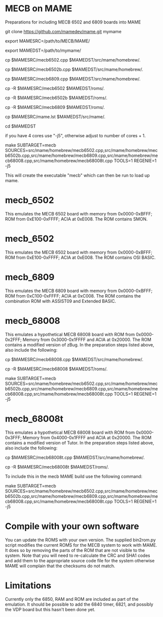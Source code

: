 # MECB on MAME

Preparations for including MECB 6502 and 6809 boards into MAME

git clone https://github.com/mamedev/mame.git mymame

export MAMESRC=/path/to/MECB/MAME/

export MAMEDST=/path/to/mymame/

cp $MAMESRC/mecb6502.cpp $MAMEDST/src/mame/homebrew/.

cp $MAMESRC/mecb6502b.cpp $MAMEDST/src/mame/homebrew/.

cp $MAMESRC/mecb6809.cpp $MAMEDST/src/mame/homebrew/.

cp -R $MAMESRC/mecb6502 $MAMEDST/roms/.

cp -R $MAMESRC/mecb6502b $MAMEDST/roms/.

cp -R $MAMESRC/mecb6809 $MAMEDST/roms/.

cp $MAMESRC/mame.lst $MAMEDST/src/mame/.

cd $MAMEDST

if you have 4 cores use "-j5", otherwise adjust to number of cores + 1.

make SUBTARGET=mecb SOURCES=src/mame/homebrew/mecb6502.cpp,src/mame/homebrew/mecb6502b.cpp,src/mame/homebrew/mecb6809.cpp,src/mame/homebrew/mecb68008.cpp,src/mame/homebrew/mecb68008t.cpp TOOLS=1 REGENIE=1 -j5

This will create the executable "mecb" which can then be run to load up mame.
# mecb_6502
This emulates the MECB 6502 board with memory from 0x0000-0xBFFF; ROM from 0xE100-0xFFFF; ACIA at 0xE008. The ROM contains SMON.

# mecb_6502
This emulates the MECB 6502 board with memory from 0x0000-0xBFFF; ROM from 0xE100-0xFFFF; ACIA at 0xE008. The ROM contains OSI BASIC.

# mecb_6809
This emulates the MECB 6809 board with memory from 0x0000-0xBFFF; ROM from 0xC100-0xFFFF; ACIA at 0xC008. The ROM contains the combination ROM with ASSIST09 and Extended BASIC.

# mecb_68008
This emulates a hypothetical MECB 68008 board with ROM from 0x0000-0x2FFF; Memory from 0x3000-0x1FFFF and ACIA at 0x20000. The ROM contains a modified version of zBug. In the preparation steps listed above, also include the following:

cp $MAMESRC/mecb68008.cpp $MAMEDST/src/mame/homebrew/.

cp -R $MAMESRC/mecb68008 $MAMEDST/roms/.

make SUBTARGET=mecb SOURCES=src/mame/homebrew/mecb6502.cpp,src/mame/homebrew/mecb6502b.cpp,src/mame/homebrew/mecb6809.cpp,src/mame/homebrew/mecb68008.cpp,src/mame/homebrew/mecb68008t.cpp TOOLS=1 REGENIE=1 -j5

# mecb_68008t
This emulates a hypothetical MECB 68008 board with ROM from 0x0000-0x3FFF; Memory from 0x4000-0x1FFFF and ACIA at 0x20000. The ROM contains a modified version of Tutor. In the preparation steps listed above, also include the following:

cp $MAMESRC/mecb68008t.cpp $MAMEDST/src/mame/homebrew/.

cp -R $MAMESRC/mecb68008t $MAMEDST/roms/.

To include this in the mecb MAME build use the following command:

make SUBTARGET=mecb SOURCES=src/mame/homebrew/mecb6502.cpp,src/mame/homebrew/mecb6502b.cpp,src/mame/homebrew/mecb6809.cpp,src/mame/homebrew/mecb68008.cpp,src/mame/homebrew/mecb68008t.cpp TOOLS=1 REGENIE=1 -j5

# Compile with your own software
You can update the ROMS with your own version. The supplied bin2rom.py script modifies the current ROMS for the MECB system to work with MAME. It does so by removing the parts of the ROM that are not visible to the system. Note that you will need to re-calculate the CRC and SHA1 codes and add them to the appropriate source code file for the system otherwise MAME will complain that the checksums do not match.

# Limitations

Currently only the 6850, RAM and ROM are included as part of the emulation. It should be possible to add the 6840 timer, 6821, and possibly the VDP board but this hasn't been done yet.